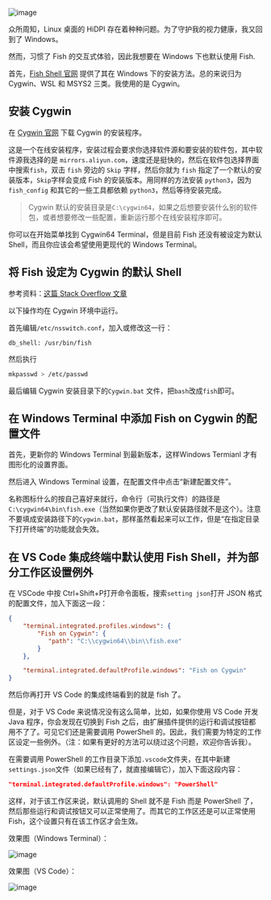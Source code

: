 
![image](https://s2.loli.net/2022/07/12/AqRbeBnWVETN7d5.png)

众所周知，Linux 桌面的 HiDPI 存在着种种问题。为了守护我的视力健康，我又回到了 Windows。

然而，习惯了 Fish 的交互式体验，因此我想要在 Windows 下也默认使用 Fish.

首先，[Fish Shell 官网](https://fishshell.com/) 提供了其在 Windows 下的安装方法。总的来说归为 Cygwin、WSL 和 MSYS2 三类。我使用的是 Cygwin。

## 安装 Cygwin

在 [Cygwin 官网](https://cygwin.com/install.html) 下载 Cygwin 的安装程序。

这是一个在线安装程序，安装过程会要求你选择软件源和要安装的软件包，其中软件源我选择的是 ```mirrors.aliyun.com```，速度还是挺快的，然后在软件包选择界面中搜索```fish```，双击 ```fish``` 旁边的 ```Skip``` 字样，然后你就为 ```fish``` 指定了一个默认的安装版本，```Skip```字样会变成 Fish 的安装版本。用同样的方法安装 ```python3```，因为 ```fish_config``` 和其它的一些工具都依赖 ```python3```，然后等待安装完成。

> Cygwin 默认的安装目录是```C:\cygwin64```，如果之后想要安装什么别的软件包，或者想要修改一些配置，重新运行那个在线安装程序即可。

你可以在开始菜单找到 Cygwin64 Terminal，但是目前 Fish 还没有被设定为默认 Shell，而且你应该会希望使用更现代的 Windows Terminal。

## 将 Fish 设定为 Cygwin 的默认 Shell

参考资料：[这篇 Stack Overflow 文章](https://stackoverflow.com/questions/22363210/set-default-shell-in-cygwin)

以下操作均在 Cygwin 环境中运行。

首先编辑```/etc/nsswitch.conf```，加入或修改这一行：

```
db_shell: /usr/bin/fish
```

然后执行

```sh
mkpasswd > /etc/passwd
```

最后编辑 Cygwin 安装目录下的```Cygwin.bat``` 文件，把```bash```改成```fish```即可。

## 在 Windows Terminal 中添加 Fish on Cygwin 的配置文件

首先，更新你的 Windows Terminal 到最新版本，这样Windows Termianl 才有图形化的设置界面。

然后进入 Windows Terminal 设置，在配置文件中点击“新建配置文件”。

名称图标什么的按自己喜好来就行，命令行（可执行文件）的路径是```C:\cygwin64\bin\fish.exe```（当然如果你更改了默认安装路径就不是这个）。注意不要填成安装路径下的```Cygwin.bat```，那样虽然看起来可以工作，但是“在指定目录下打开终端”的功能就会失效。

## 在 VS Code 集成终端中默认使用 Fish Shell，并为部分工作区设置例外

在 VSCode 中按 Ctrl+Shift+P打开命令面板，搜索```setting json```打开 JSON 格式的配置文件，加入下面这一段：

```json
{
    "terminal.integrated.profiles.windows": {
        "Fish on Cygwin": {
           "path": "C:\\cygwin64\\bin\\fish.exe"
        }
    },

    "terminal.integrated.defaultProfile.windows": "Fish on Cygwin"
}
```

然后你再打开 VS Code 的集成终端看到的就是 fish 了。

但是，对于 VS Code 来说情况没有这么简单，比如，如果你使用 VS Code 开发 Java 程序，你会发现在切换到 Fish 之后，由扩展插件提供的运行和调试按钮都用不了了。可见它们还是需要调用 PowerShell 的。因此，我们需要为特定的工作区设定一些例外。（注：如果有更好的方法可以绕过这个问题，欢迎你告诉我）。

在需要调用 PowerShell 的工作目录下添加```.vscode```文件夹，在其中新建```settings.json```文件（如果已经有了，就直接编辑它），加入下面这段内容：

```json
"terminal.integrated.defaultProfile.windows": "PowerShell"
```

这样，对于该工作区来说，默认调用的 Shell 就不是 Fish 而是 PowerShell 了，然后那些运行和调试按钮又可以正常使用了。而其它的工作区还是可以正常使用 Fish，这个设置只有在该工作区才会生效。

效果图（Windows Terminal）：

![image](https://s2.loli.net/2022/07/12/AqRbeBnWVETN7d5.png)

效果图（VS Code）：

![image](https://s2.loli.net/2022/07/12/zhx21BCtGSfkrwW.png)